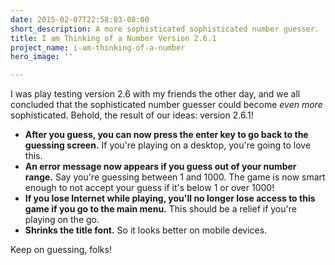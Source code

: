 ```yaml
---
date: 2015-02-07T22:58:03-08:00
short_description: A more sophisticated sophisticated number guesser.
title: I am Thinking of a Number Version 2.6.1
project_name: i-am-thinking-of-a-number
hero_image: ''

---
```

I was play testing version 2.6 with my friends the other day, and we all concluded that the sophisticated number guesser could become _even more_ sophisticated. Behold, the result of our ideas: version 2.6.1! 

* **After you guess, you can now press the enter key to go back to the guessing screen.** If you're playing on a desktop, you're going to love this.
* **An error message now appears if you guess out of your number range.** Say you're guessing between 1 and 1000. The game is now smart enough to not accept your guess if it's below 1 or over 1000!
* **If you lose Internet while playing, you'll no longer lose access to this game if you go to the main menu.** This should be a relief if you're playing on the go.
* **Shrinks the title font.** So it looks better on mobile devices.

 Keep on guessing, folks!